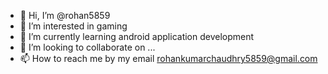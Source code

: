 - 👋 Hi, I’m @rohan5859
- 👀 I’m interested in gaming
- 🌱 I’m currently learning android application development 
- 💞️ I’m looking to collaborate on ...
- 📫 How to reach me by my email rohankumarchaudhry5859@gmail.com

<!---
rohan5859/rohan5859 is a ✨ special ✨ repository because its `README.md` (this file) appears on your GitHub profile.
You can click the Preview link to take a look at your changes.
--->
